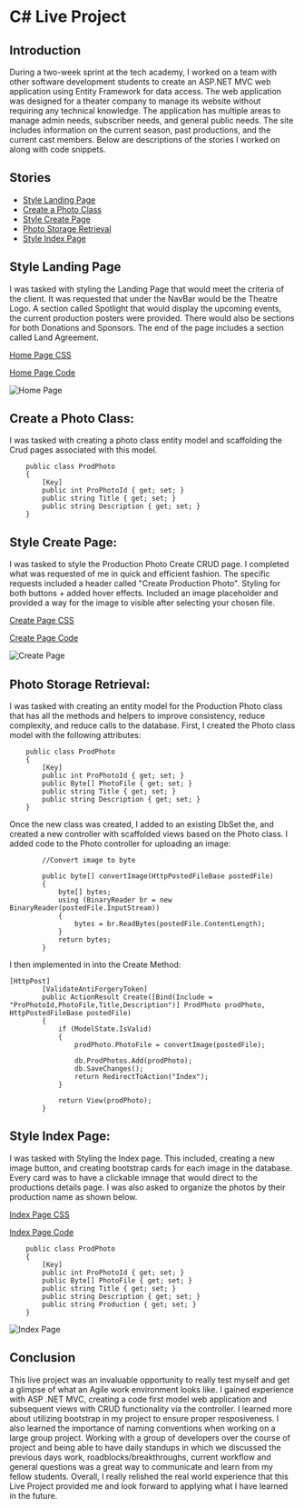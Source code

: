 # C# Live Project

## Introduction
During a two-week sprint at the tech academy, I worked on a team with other software development students to create an ASP.NET MVC web application using Entity Framework for data access. The web application was designed for a theater company to manage its website without requiring any technical knowledge. The application has multiple areas to manage admin needs, subscriber needs, and general public needs. The site includes information on the current season, past productions, and the current cast members. Below are descriptions of the stories I worked on along with code snippets.

## Stories
* [Style Landing Page](#style-landing-page)
* [Create a Photo Class](#create-a-photo-class)
* [Style Create Page](#style-create-page)
* [Photo Storage Retrieval](#photo-storage-retrieval)
* [Style Index Page](#style-index-page)

## Style Landing Page
I was tasked with styling the Landing Page that would meet the criteria of the client. It was requested that under the NavBar would be the Theatre Logo. A section called Spotlight that would display the upcoming events, the current production posters were provided. There would also be sections for both Donations and Sponsors.  The end of the page includes a section called Land Agreement.

[Home Page CSS](https://github.com/H-Grayson/CodeSummary_LiveProject/blob/main/CSS/HomeCSS.txt)

[Home Page Code](https://github.com/H-Grayson/CodeSummary_LiveProject/blob/main/Page%20Code/HomePageCode.txt)

![Home Page](https://github.com/H-Grayson/CodeSummary_LiveProject/blob/main/Images/HomePage.png)



## Create a Photo Class:

I was tasked with creating a photo class entity model and scaffolding the Crud pages associated with this model. 
```
    public class ProdPhoto 
    {
        [Key]
        public int ProPhotoId { get; set; }
        public string Title { get; set; }
        public string Description { get; set; }
    }
 ```
 
 
## Style Create Page:

I was tasked to style the Production Photo Create CRUD page. I completed what was requested of me in quick and efficient fashion. The specific requests included a header called "Create Production Photo". Styling for both buttons + added hover effects. Included an image placeholder and provided a way for the image to visible after selecting your chosen file.

[Create Page CSS](https://github.com/H-Grayson/CodeSummary_LiveProject/blob/main/CSS/CreateCSS.txt)

[Create Page Code](https://github.com/H-Grayson/CodeSummary_LiveProject/blob/main/Page%20Code/CreatePageCode.txt)

![Create Page](https://github.com/H-Grayson/CodeSummary_LiveProject/blob/main/Images/CreatePage.png)

## Photo Storage Retrieval:

I was tasked with creating an entity model for the Production Photo class that has all the methods and helpers to improve consistency, reduce complexity, and reduce calls to the database.
First, I created the Photo class model with the following attributes:
```
    public class ProdPhoto 
    {
        [Key]
        public int ProPhotoId { get; set; }
        public Byte[] PhotoFile { get; set; }
        public string Title { get; set; }
        public string Description { get; set; }
    }
 ```
Once the new class was created, I added to an existing DbSet the, and created a new controller with scaffolded views based on the Photo class. I added code to the Photo controller for uploading an image:
```
        //Convert image to byte 

        public byte[] convertImage(HttpPostedFileBase postedFile)
        {
            byte[] bytes;
            using (BinaryReader br = new BinaryReader(postedFile.InputStream))
            {
                bytes = br.ReadBytes(postedFile.ContentLength);
            }
            return bytes;
        }
```
I then implemented in into the Create Method:
```
[HttpPost]
        [ValidateAntiForgeryToken]
        public ActionResult Create([Bind(Include = "ProPhotoId,PhotoFile,Title,Description")] ProdPhoto prodPhoto, HttpPostedFileBase postedFile)
        {
            if (ModelState.IsValid)
            {
                prodPhoto.PhotoFile = convertImage(postedFile);

                db.ProdPhotos.Add(prodPhoto);
                db.SaveChanges();
                return RedirectToAction("Index");
            }

            return View(prodPhoto);
        }
```

## Style Index Page:

I was tasked with Styling the Index page. This included, creating a new image button, and creating bootstrap cards for each image in the database. Every card was to have a clickable imnage that would direct to the productions details page. I was also asked to organize the photos by their production name as shown below.

[Index Page CSS](https://github.com/H-Grayson/CodeSummary_LiveProject/blob/main/CSS/IndexCSS.txt)

[Index Page Code](https://github.com/H-Grayson/CodeSummary_LiveProject/blob/main/Page%20Code/IndexPageCode.txt)

```
    public class ProdPhoto 
    {
        [Key]
        public int ProPhotoId { get; set; }
        public Byte[] PhotoFile { get; set; }
        public string Title { get; set; }
        public string Description { get; set; }
        public string Production { get; set; }
    }
```

![Index Page](https://github.com/H-Grayson/CodeSummary_LiveProject/blob/main/Images/IndexPage.png)


## Conclusion
This live project was an invaluable opportunity to really test myself and get a glimpse of what an Agile work environment looks like. I gained experience with ASP .NET MVC, creating a code first model web application and subsequent views with CRUD functionality via the controller. I learned more about utilizing bootstrap in my project to ensure proper resposiveness. I also learned the importance of naming conventions when working on a large group project. Working with a group of developers over the course of project and being able to have daily standups in which we discussed the previous days work, roadblocks/breakthroughs, current workflow and general questions was a great way to communicate and learn from my fellow students. Overall, I really relished the real world experience that this Live Project provided me and look forward to applying what I have learned in the future.
